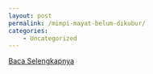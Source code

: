 ```yaml
---
layout: post
permalink: /mimpi-mayat-belum-dikubur/
categories:
    - Uncategorized
---
```


[Baca Selengkapnya](/05)